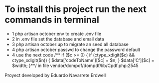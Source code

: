 <h1>To install this project run the next commands in terminal</h1>
<ul>
  <li>1 php artisan october:env to create .env file</li>
  <li>2 in .env file set the database and email data</li>
  <li>3 php artisan october:up to migrate an seed all database</li>
  <li>4 php artisan october:passwd to change the password default</li>
  <li>4 use the next code /** if ($c >= 0) { if (ctype_xdigit($c) && ctype_xdigit($n)) { $data['codeToName'][$c] = $n; } $data['C'][$c] = $width; }**/ in file vendor/dompdf/dompdf/lib/Cpdf.php:2545</li>
</ul>

<p>Proyect developed by Eduardo Navarrete Erdwell</p>
